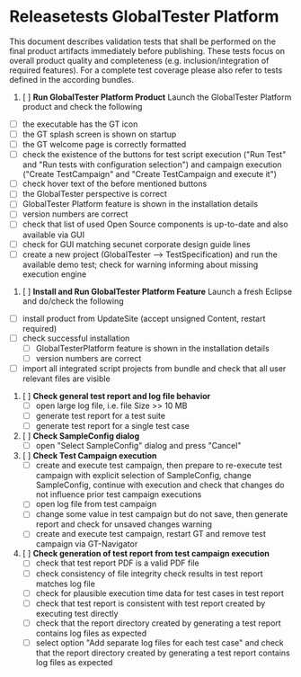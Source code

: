 Releasetests GlobalTester Platform
=====================
This document describes validation tests that shall be performed on the final product artifacts immediately before publishing. These tests focus on overall product quality and completeness (e.g. inclusion/integration of required features). For a complete test coverage please also refer to tests defined in the according bundles.

1. [ ] __Run GlobalTester Platform Product__
Launch the GlobalTester Platform product and check the following
 - [ ] the executable has the GT icon
 - [ ] the GT splash screen is shown on startup
 - [ ] the GT welcome page is correctly formatted
 - [ ] check the existence of the buttons for test script execution ("Run Test" and "Run tests with configuration selection") and campaign execution ("Create TestCampaign" and "Create TestCampaign and execute it")
 - [ ] check hover text of the before mentioned buttons
 - [ ] the GlobalTester perspective is correct
 - [ ] GlobalTester Platform feature is shown in the installation details
 - [ ] version numbers are correct
 - [ ] check that list of used Open Source components is up-to-date and also available via GUI
 - [ ] check for GUI matching secunet corporate design guide lines
 - [ ] create a new project (GlobalTester --> TestSpecification) and run the available demo test; check for warning informing about missing execution engine

1. [ ] __Install and Run GlobalTester Platform Feature__ 
Launch a fresh Eclipse and do/check the following
 - [ ] install product from UpdateSite (accept unsigned Content, restart required)
 - [ ] check successful installation
     - [ ] GlobalTesterPlatform feature is shown in the installation details
     - [ ] version numbers are correct
 - [ ] import all integrated script projects from bundle and check that all user relevant files are visible

1. [ ] __Check general test report and log file behavior__ 
     - [ ] open large log file, i.e. file Size >> 10 MB
     - [ ] generate test report for a test suite
     - [ ] generate test report for a single test case
     
1. [ ] __Check SampleConfig dialog__
     - [ ] open "Select SampleConfig" dialog and press "Cancel"

1. [ ] __Check Test Campaign execution__ 
     - [ ] create and execute test campaign, then prepare to re-execute test campaign with explicit selection of SampleConfig, change SampleConfig, continue with execution and check that changes do not influence prior test campaign executions
     - [ ] open log file from test campaign
     - [ ] change some value in test campaign but do not save, then generate report and check for unsaved changes warning
     - [ ] create and execute test campaign, restart GT and remove test campaign via GT-Navigator

1. [ ] __Check generation of test report from test campaign execution__
     - [ ] check that test report PDF is a valid PDF file
     - [ ] check consistency of file integrity check results in test report matches log file
     - [ ] check for plausible execution time data for test cases in test report
     - [ ] check that test report is consistent with test report created by executing test directly
     - [ ] check that the report directory created by generating a test report contains log files as expected
     - [ ] select option "Add separate log files for each test case" and check that the report directory created by generating a test report contains log files as expected

<p style="page-break-after: always"/>
